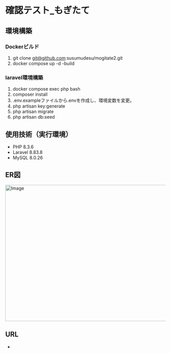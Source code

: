 # 確認テスト_ もぎたて

  
## 環境構築
  
### Dockerビルド

1. git clone git@github.com:susumudesu/mogitate2.git
2. docker compose up -d -build

### laravel環境構築

1. docker compose exec php bash
2. composer install
3. .env.exampleファイルから.envを作成し、環境変数を変更。
4. php artisan key:generate
5. php artisan migrate
6. php artisan db:seed

## 使用技術（実行環境）
- PHP 8.3.6
- Laravel 8.83.8
- MySQL 8.0.26

## ER図

<img width="770" height="428" alt="Image" src="https://github.com/user-attachments/assets/2768b1f0-5e08-43e9-87dd-e37b36ff449b" />

## URL
- 
